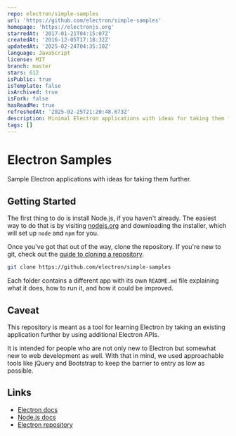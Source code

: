 ```yaml
---
repo: electron/simple-samples
url: 'https://github.com/electron/simple-samples'
homepage: 'https://electronjs.org'
starredAt: '2017-01-21T04:15:07Z'
createdAt: '2016-12-05T17:18:32Z'
updatedAt: '2025-02-24T04:35:10Z'
language: JavaScript
license: MIT
branch: master
stars: 612
isPublic: true
isTemplate: false
isArchived: true
isFork: false
hasReadMe: true
refreshedAt: '2025-02-25T21:20:48.673Z'
description: Minimal Electron applications with ideas for taking them further
tags: []
---
```


# Electron Samples

Sample Electron applications with ideas for taking them further.

## Getting Started

The first thing to do is install Node.js, if you haven't already. The easiest
way to do that is by visiting [nodejs.org](https://nodejs.org) and downloading
the installer, which will set up `node` and `npm` for you.

Once you've got that out of the way, clone the repository. If you're new to
git, check out the
[guide to cloning a repository](https://help.github.com/articles/cloning-a-repository/).

```sh
git clone https://github.com/electron/simple-samples
```

Each folder contains a different app with its own `README.md` file
explaining what it does, how to run it, and how it could be improved.

## Caveat

This repository is meant as a tool for learning Electron by taking an
existing application further by using additional Electron APIs.

It is intended for people who are not only new to Electron but
somewhat new to web development as well. With that in mind, we used approachable
tools like jQuery and Bootstrap to keep the barrier to entry as low as
possible.

## Links

- [Electron docs](http://electron.atom.io/docs/all)
- [Node.js docs](https://nodejs.org/docs/latest/api/all.html)
- [Electron repository](https://github.com/electron/electron)
